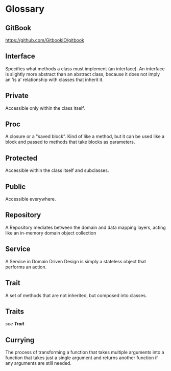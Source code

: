 # Glossary

## GitBook

https://github.com/GitbookIO/gitbook

## Interface

Specifies what methods a class must implement (an interface). An interface is slightly more abstract than an abstract class, because it does not imply an 'is a' relationship with classes that inherit it.

## Private

Accessible only within the class itself.

## Proc

A closure or a "saved block”. Kind of like a method, but it can be used like a block and passed to methods that take blocks as parameters.

## Protected

Accessible within the class itself and subclasses.

## Public

Accessible everywhere.

## Repository

A Repository mediates between the domain and data mapping layers, acting like an in-memory domain object collection

## Service

A Service in Domain Driven Design is simply a stateless object that performs an action.

## Trait

A set of methods that are not inherited, but composed into classes.

## Traits

*see **Trait***

## Currying

The process of transforming a function that takes multiple arguments into a function that takes just a single argument and returns another function if any arguments are still needed.
